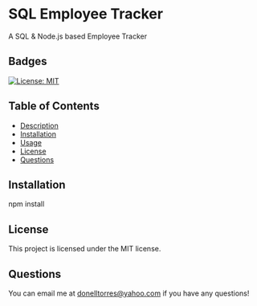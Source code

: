 # SQL Employee Tracker
  A SQL & Node.js based Employee Tracker

  ## Badges 
  [![License: MIT](https://img.shields.io/badge/License-MIT-yellow.svg)](https://opensource.org/licenses/MIT)

  ## Table of Contents 
  * [Description](#description)
  * [Installation](#installation)
  * [Usage](#usage)
  * [License](#license)
  * [Questions](#questions)

  ## Installation
  npm install

  ## License
  This project is licensed under the MIT license.

  ## Questions
  You can email me at donelltorres@yahoo.com if you have any questions!
